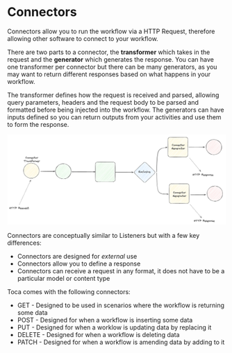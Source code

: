 # Connectors

Connectors allow you to run the workflow via a HTTP Request, therefore allowing other software to connect to your workflow.

There are two parts to a connector, the **transformer** which takes in the request and the **generator** which generates the response.
You can have one transformer per connector but there can be many generators, as you may want to return different responses based on what happens in your workflow.

The transformer defines how the request is received and parsed, allowing query parameters, headers and the request body to be parsed and formatted before being injected into the workflow. The generators can have inputs defined so you can return outputs from your activities and use them to form the response.

![Connector Diagram](/src/assets/connector_diagram.png)

Connectors are conceptually similar to Listeners but with a few key differences:
- Connectors are designed for _external_ use
- Connectors allow you to define a response
- Connectors can receive a request in any format, it does not have to be a particular model or content type


Toca comes with the following connectors:
- GET - Designed to be used in scenarios where the workflow is returning some data
- POST - Designed for when a workflow is inserting some data
- PUT - Designed for when a worklow is updating data by replacing it
- DELETE - Designed for when a workflow is deleting data
- PATCH - Designed for when a workflow is amending data by adding to it

